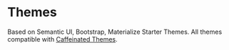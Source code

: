 # Themes
Based on Semantic UI, Bootstrap, Materialize Starter Themes. All themes compatible with [Caffeinated Themes](https://github.com/caffeinated/themes).
